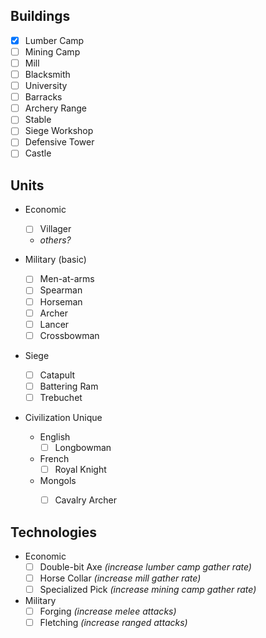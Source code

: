## Buildings
- [x] Lumber Camp
- [ ] Mining Camp
- [ ] Mill
- [ ] Blacksmith
- [ ] University
- [ ] Barracks
- [ ] Archery Range
- [ ] Stable
- [ ] Siege Workshop
- [ ] Defensive Tower
- [ ] Castle

## Units
- Economic
    - [ ] Villager
    - _others?_

- Military (basic)
    - [ ] Men-at-arms
    - [ ] Spearman
    - [ ] Horseman
    - [ ] Archer
    - [ ] Lancer
    - [ ] Crossbowman

- Siege
    - [ ] Catapult
    - [ ] Battering Ram
    - [ ] Trebuchet

- Civilization Unique
    - English
        - [ ] Longbowman
    - French
        - [ ] Royal Knight
    - Mongols
        - [ ] Cavalry Archer


## Technologies
- Economic
    - [ ] Double-bit Axe _(increase lumber camp gather rate)_
    - [ ] Horse Collar _(increase mill gather rate)_
    - [ ] Specialized Pick _(increase mining camp gather rate)_

- Military
    - [ ] Forging _(increase melee attacks)_
    - [ ] Fletching _(increase ranged attacks)_
